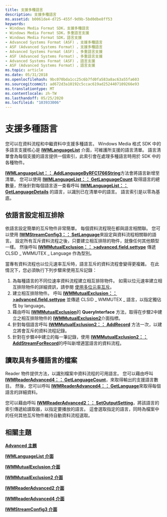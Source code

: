 ```yaml
---
title: 支援多種語言
description: 支援多種語言
ms.assetid: b0061de4-d725-455f-9d9b-5bd0dbe8ff53
keywords:
- Windows Media Format SDK，支援多種語言
- Windows Media Format SDK，多重語言支援
- Windows Media Format SDK，語言支援
- Advanced Systems Format (ASF) ，支援多種語言
- ASF (Advanced Systems Format) ，支援多種語言
- Advanced Systems Format (ASF) 、多重語言支援
- ASF (Advanced Systems Format) 、多重語言支援
- Advanced Systems Format (ASF) ，語言支援
- ASF (Advanced Systems Format) ，語言支援
ms.topic: article
ms.date: 05/31/2018
ms.openlocfilehash: 9bc070bda1cc25c6b7fd0fa583a8ac63a55fa603
ms.sourcegitcommit: ad672d3a10192c5ccac619ad2524407109266e93
ms.translationtype: MT
ms.contentlocale: zh-TW
ms.lasthandoff: 05/25/2020
ms.locfileid: "103933006"
---
```

# <a name="to-support-multiple-languages"></a>支援多種語言

您可以在資料流程和中繼資料中支援多種語言。 Windows Media 格式 SDK 中的多語言支援核心是 [**IWMLanguageList**](/previous-versions/windows/desktop/api/wmsdkidl/nn-wmsdkidl-iwmlanguagelist) 介面，可維護所支援的語言清單。 語言清單會為每個支援的語言提供一個索引，此索引會在處理多種語言時用於 SDK 中的各種物件。

[**IWMLanguageList：： AddLanguageByRFC1766String**](/previous-versions/windows/desktop/api/Wmsdkidl/nf-wmsdkidl-iwmlanguagelist-addlanguagebyrfc1766string)方法會將語言新增至清單。 您可以使用 [**IWMLanguageList：： GetLanguageCount**](/previous-versions/windows/desktop/api/Wmsdkidl/nf-wmsdkidl-iwmlanguagelist-getlanguagecount) 取得語言的總數量，然後針對每個語言逐一查看呼叫 [**IWMLanguageList：： GetLanguageDetails**](/previous-versions/windows/desktop/api/Wmsdkidl/nf-wmsdkidl-iwmlanguagelist-getlanguagedetails) 的語言，以識別已在清單中的語言。 語言索引是以零為基底。

## <a name="to-configure-mutual-exclusion-by-language"></a>依語言設定相互排除

依語言設定簡單的互斥物件非常簡單。 每個資料流程現在都與語言相關聯。 您可以使用 [**IWMStreamConfig3：： SetLanguage**](/previous-versions/windows/desktop/api/Wmsdkidl/nf-wmsdkidl-iwmstreamconfig3-setlanguage)來設定與資料流程相關聯的語言。 設定所有互斥資料流程之後，只要建立相互排除的物件，就像任何其他類型一樣。 然後呼叫 [**IWMMutualExclusion：： >advanced.field.settype**](/previous-versions/windows/desktop/api/Wmsdkidl/nf-wmsdkidl-iwmmutualexclusion-settype) 傳遞 CLSID \_ WMMUTEX \_ Language 作為型別。

當專有資料流程也以位元速率互斥時，語言互斥的資料流程會變得更複雜。 在此情況下，您必須執行下列步驟來使用互斥記錄：

1.  為每種語言的不同位速率資料流程建立相互排除物件。 如需以位元速率建立相互排除物件的詳細資訊，請參閱 [使用多位元率互斥](using-multiple-bit-rate-mutual-exclusion.md)。
2.  建立相互排除物件。 呼叫 [**IWMMutualExclusion：： >advanced.field.settype**](/previous-versions/windows/desktop/api/Wmsdkidl/nf-wmsdkidl-iwmmutualexclusion-settype) 並傳遞 CLSID \_ WMMUTEX \_ 語言，以指定獨佔性 by language。
3.  藉由呼叫 [**IWMMutualExclusion**](/previous-versions/windows/desktop/api/wmsdkidl/nn-wmsdkidl-iwmmutualexclusion)的 **QueryInterface** 方法，取得在步驟2中建立之相互排除物件的 [**IWMMutualExclusion2**](/previous-versions/windows/desktop/api/wmsdkidl/nn-wmsdkidl-iwmmutualexclusion2)介面指標。
4.  針對每個語言呼叫 [**IWMMutualExclusion2：： AddRecord**](/previous-versions/windows/desktop/api/Wmsdkidl/nf-wmsdkidl-iwmmutualexclusion2-addrecord) 方法一次，以建立將會互斥的資料流程記錄。
5.  針對在步驟4中建立的每一筆記錄，使用 [**IWMMutualExclusion2：： AddStreamForRecord**](/previous-versions/windows/desktop/api/Wmsdkidl/nf-wmsdkidl-iwmmutualexclusion2-addstreamforrecord)的呼叫新增適當語言的資料流程。

## <a name="to-read-files-with-multiple-languages"></a>讀取具有多種語言的檔案

Reader 物件提供方法，以識別檔案中資料流程的可用語言。 您可以藉由呼叫 [**IWMReaderAdvanced4：： GetLanguageCount**](/previous-versions/windows/desktop/api/wmsdkidl/nf-wmsdkidl-iwmreaderadvanced4-getlanguagecount)，來取得輸出的支援語言數目。 然後，您可以呼叫 [**IWMReaderAdvanced4：： GetLanguage**](/previous-versions/windows/desktop/api/Wmsdkidl/nf-wmsdkidl-iwmreaderadvanced4-getlanguage)來取得每個語言的詳細資料。

您可以藉由呼叫 [**IWMReaderAdvanced2：： SetOutputSetting**](/previous-versions/windows/desktop/api/Wmsdkidl/nf-wmsdkidl-iwmreaderadvanced2-setoutputsetting)，將該語言的索引傳遞給讀取器，以指定要播放的語言。 這會選取指定的語言，同時為檔案中的任何其他互斥物件維持自動資料流程選取。

## <a name="related-topics"></a>相關主題

<dl> <dt>

[**Advanced 主題**](advanced-topics.md)
</dt> <dt>

[**IWMLanguageList 介面**](/previous-versions/windows/desktop/api/wmsdkidl/nn-wmsdkidl-iwmlanguagelist)
</dt> <dt>

[**IWMMutualExclusion 介面**](/previous-versions/windows/desktop/api/wmsdkidl/nn-wmsdkidl-iwmmutualexclusion)
</dt> <dt>

[**IWMMutualExclusion2 介面**](/previous-versions/windows/desktop/api/wmsdkidl/nn-wmsdkidl-iwmmutualexclusion2)
</dt> <dt>

[**IWMReaderAdvanced2 介面**](/previous-versions/windows/desktop/api/wmsdkidl/nn-wmsdkidl-iwmreaderadvanced2)
</dt> <dt>

[**IWMReaderAdvanced4 介面**](/previous-versions/windows/desktop/api/wmsdkidl/nn-wmsdkidl-iwmreaderadvanced4)
</dt> <dt>

[**IWMStreamConfig3 介面**](/previous-versions/windows/desktop/api/wmsdkidl/nn-wmsdkidl-iwmstreamconfig3)
</dt> </dl>

 

 




